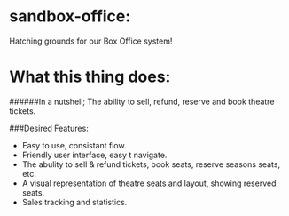 sandbox-office:
==============

Hatching grounds for our Box Office system!

What this thing does:
==============
######In a nutshell; The ability to sell, refund, reserve and book theatre tickets.

###Desired Features:

- Easy to use, consistant flow.
- Friendly user interface, easy t navigate.  
- The abulity to sell & refund tickets, book seats, reserve seasons seats, etc.  
- A visual representation of theatre seats and layout, showing reserved seats.  
- Sales tracking and statistics.  
